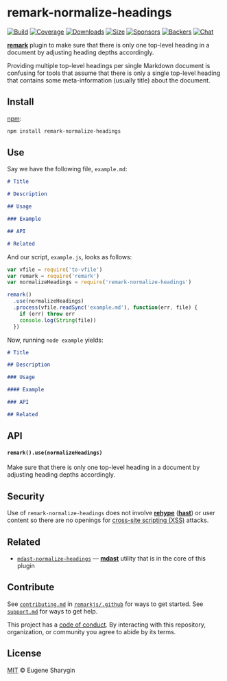 # remark-normalize-headings

[![Build][build-badge]][build]
[![Coverage][coverage-badge]][coverage]
[![Downloads][downloads-badge]][downloads]
[![Size][size-badge]][size]
[![Sponsors][sponsors-badge]][collective]
[![Backers][backers-badge]][collective]
[![Chat][chat-badge]][chat]

[**remark**][remark] plugin to make sure that there is only one top-level
heading in a document by adjusting heading depths accordingly.

Providing multiple top-level headings per single Markdown document is confusing
for tools that assume that there is only a single top-level heading that
contains some meta-information (usually title) about the document.

## Install

[npm][]:

```sh
npm install remark-normalize-headings
```

## Use

Say we have the following file, `example.md`:

```markdown
# Title

# Description

## Usage

### Example

## API

# Related
```

And our script, `example.js`, looks as follows:

```js
var vfile = require('to-vfile')
var remark = require('remark')
var normalizeHeadings = require('remark-normalize-headings')

remark()
  .use(normalizeHeadings)
  .process(vfile.readSync('example.md'), function(err, file) {
    if (err) throw err
    console.log(String(file))
  })
```

Now, running `node example` yields:

```markdown
# Title

## Description

### Usage

#### Example

### API

## Related
```

## API

#### `remark().use(normalizeHeadings)`

Make sure that there is only one top-level heading in a document by adjusting
heading depths accordingly.

## Security

Use of `remark-normalize-headings` does not involve [**rehype**][rehype]
([**hast**][hast]) or user content so there are no openings for
[cross-site scripting (XSS)][xss] attacks.

## Related

*   [`mdast-normalize-headings`][mdast-normalize-headings]
    — [**mdast**][mdast] utility that is in the core of this plugin

## Contribute

See [`contributing.md`][contributing] in [`remarkjs/.github`][health] for ways
to get started.
See [`support.md`][support] for ways to get help.

This project has a [code of conduct][coc].
By interacting with this repository, organization, or community you agree to
abide by its terms.

## License

[MIT][license] © Eugene Sharygin

[build-badge]: https://img.shields.io/travis/remarkjs/remark-normalize-headings.svg

[build]: https://travis-ci.org/remarkjs/remark-normalize-headings

[coverage-badge]: https://img.shields.io/codecov/c/github/remarkjs/remark-normalize-headings.svg

[coverage]: https://codecov.io/github/remarkjs/remark-normalize-headings

[downloads-badge]: https://img.shields.io/npm/dm/remark-normalize-headings.svg

[downloads]: https://www.npmjs.com/package/remark-normalize-headings

[size-badge]: https://img.shields.io/bundlephobia/minzip/remark-normalize-headings.svg

[size]: https://bundlephobia.com/result?p=remark-normalize-headings

[sponsors-badge]: https://opencollective.com/unified/sponsors/badge.svg

[backers-badge]: https://opencollective.com/unified/backers/badge.svg

[collective]: https://opencollective.com/unified

[chat-badge]: https://img.shields.io/badge/chat-discussions-success.svg

[chat]: https://github.com/remarkjs/remark/discussions

[npm]: https://docs.npmjs.com/cli/install

[health]: https://github.com/remarkjs/.github

[contributing]: https://github.com/remarkjs/.github/blob/HEAD/contributing.md

[support]: https://github.com/remarkjs/.github/blob/HEAD/support.md

[coc]: https://github.com/remarkjs/.github/blob/HEAD/code-of-conduct.md

[license]: license

[remark]: https://github.com/remarkjs/remark

[mdast]: https://github.com/syntax-tree/mdast

[mdast-normalize-headings]: https://github.com/syntax-tree/mdast-normalize-headings

[xss]: https://en.wikipedia.org/wiki/Cross-site_scripting

[rehype]: https://github.com/rehypejs/rehype

[hast]: https://github.com/syntax-tree/hast
